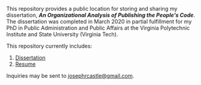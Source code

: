 This repository provides a public location for storing and sharing my dissertation, ***An Organizational Analysis of Publishing the People's Code***. The dissertation was completed in March 2020 in partial fulfillment for my PhD in Public Administration and Public Affairs at the Virginia Polytechnic Institute and State University (Virginia Tech).

This repository currently includes:
1. [Dissertation](Castle_JR_D_2020.pdf)
2. [Resume](Resume_jcastle.pdf)

Inquiries may be sent to josephrcastle@gmail.com.
